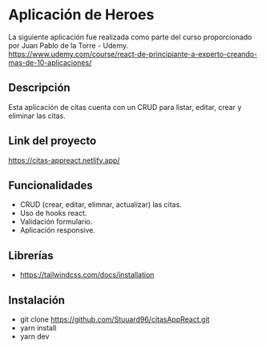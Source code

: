 # Aplicación de Heroes
La siguiente aplicación fue realizada como parte del curso proporcionado por Juan Pablo de la Torre - Udemy.  
https://www.udemy.com/course/react-de-principiante-a-experto-creando-mas-de-10-aplicaciones/

## Descripción
Esta aplicación de citas cuenta con un CRUD para listar, editar, crear y eliminar las citas.

## Link del proyecto
https://citas-appreact.netlify.app/

## Funcionalidades
- CRUD (crear, editar, elimnar, actualizar) las citas.
- Uso de hooks react.
- Validación formulario.
- Aplicación responsive.

## Librerías
- https://tailwindcss.com/docs/installation

## Instalación
- git clone https://github.com/Stuuard96/citasAppReact.git
- yarn install 
- yarn dev
